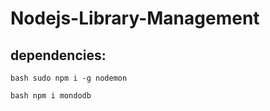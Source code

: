 # Nodejs-Library-Management

## dependencies:

`bash
 sudo npm i -g nodemon
`

`bash
 npm i mondodb
`